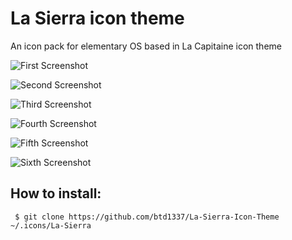 # La Sierra icon theme
An icon pack for elementary OS based in La Capitaine icon theme


![First Screenshot](https://raw.githubusercontent.com/btd1337/La-Sierra-Icon-Theme/master/screenshots/screenshot1.png)


![Second Screenshot](https://raw.githubusercontent.com/btd1337/La-Sierra-Icon-Theme/master/screenshots/screenshot2.png)


![Third Screenshot](https://raw.githubusercontent.com/btd1337/La-Sierra-Icon-Theme/master/screenshots/screenshot3.png)


![Fourth Screenshot](https://raw.githubusercontent.com/btd1337/La-Sierra-Icon-Theme/master/screenshots/screenshot4.png)


![Fifth Screenshot](https://raw.githubusercontent.com/btd1337/La-Sierra-Icon-Theme/master/screenshots/screenshot5.png)


![Sixth Screenshot](https://raw.githubusercontent.com/btd1337/La-Sierra-Icon-Theme/master/screenshots/screenshot6.png)


## How to install:

     $ git clone https://github.com/btd1337/La-Sierra-Icon-Theme ~/.icons/La-Sierra
